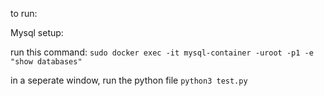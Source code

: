 to run:

Mysql setup:

run this command:
`sudo docker exec -it mysql-container -uroot -p1 -e "show databases"`

in a seperate window, run the python file
`python3 test.py`
